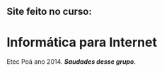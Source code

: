 ## Site feito no curso:
# Informática para Internet
Etec Poá ano 2014. __*Saudades desse grupo*__.

